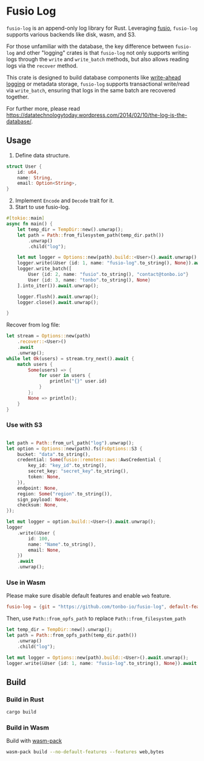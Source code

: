 
# Fusio Log
`fusio-log` is an append-only log library for Rust. Leveraging [fusio](https://github.com/tonbo-io/fusio), `fusio-log` supports various backends like disk, wasm, and S3.

For those unfamiliar with the database, the key difference between `fusio-log` and other "logging" crates is that `fusio-log` not only supports writing logs through the `write` and `write_batch` methods, but also allows reading logs via the `recover` method.

This crate is designed to build database components like [write-ahead logging](https://en.wikipedia.org/wiki/Write-ahead_logging) or metadata storage, `fusio-log` supports transactional write/read via `write_batch`, ensuring that logs in the same batch are recovered together.

For further more, please read https://datatechnologytoday.wordpress.com/2014/02/10/the-log-is-the-database/.


## Usage

1. Define data structure.
```rust
struct User {
    id: u64,
    name: String,
    email: Option<String>,
}
```

2. Implement `Encode` and `Decode` trait for it.
3. Start to use fusio-log.

```rust
#[tokio::main]
async fn main() {
    let temp_dir = TempDir::new().unwrap();
    let path = Path::from_filesystem_path(temp_dir.path())
        .unwrap()
        .child("log");

    let mut logger = Options::new(path).build::<User>().await.unwrap();
    logger.write(&User {id: 1, name: "fusio-log".to_string(), None}).await.unwrap();
    logger.write_batch([
        User {id: 2, name: "fusio".to_string(), "contact@tonbo.io"}
        User {id: 3, name: "tonbo".to_string(), None}
    ].into_iter()).await.unwrap();

    logger.flush().await.unwrap();
    logger.close().await.unwrap();

}
```

Recover from log file:
```rust
let stream = Options::new(path)
    .recover::<User>()
    .await
    .unwrap();
while let Ok(users) = stream.try_next().await {
    match users {
        Some(users) => {
            for user in users {
                println("{}" user.id)
            }
        };
        None => println();
    }
}
```

### Use with S3
```rust

let path = Path::from_url_path("log").unwrap();
let option = Options::new(path).fs(FsOptions::S3 {
    bucket: "data".to_string(),
    credential: Some(fusio::remotes::aws::AwsCredential {
        key_id: "key_id".to_string(),
        secret_key: "secret_key".to_string(),
        token: None,
    }),
    endpoint: None,
    region: Some("region".to_string()),
    sign_payload: None,
    checksum: None,
});

let mut logger = option.build::<User>().await.unwrap();
logger
    .write(&User {
        id: 100,
        name: "Name".to_string(),
        email: None,
    })
    .await
    .unwrap();
```

### Use in Wasm

Please make sure disable default features and enable `web` feature.

```toml
fusio-log = {git = "https://github.com/tonbo-io/fusio-log", default-features = false, features = ["bytes", "web"]}
```

Then, use `Path::from_opfs_path` to replace `Path::from_filesystem_path`
```rust
let temp_dir = TempDir::new().unwrap();
let path = Path::from_opfs_path(temp_dir.path())
    .unwrap()
    .child("log");

let mut logger = Options::new(path).build::<User>().await.unwrap();
logger.write(&User {id: 1, name: "fusio-log".to_string(), None}).await.unwrap();
```

## Build
### Build in Rust
```sh
cargo build
```

### Build in Wasm

Build with [wasm-pack](https://github.com/rustwasm/wasm-pack)

```sh
wasm-pack build --no-default-features --features web,bytes
```
